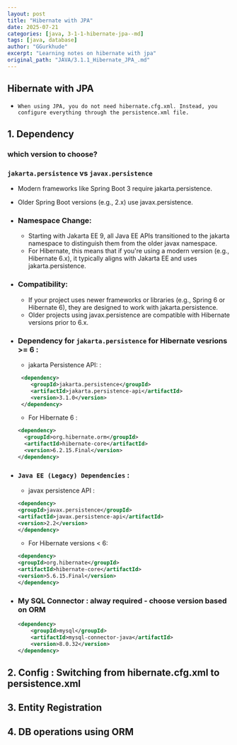 ```yaml
---
layout: post
title: "Hibernate with JPA"
date: 2025-07-21
categories: [java, 3-1-1-hibernate-jpa--md]
tags: [java, database]
author: "GGurkhude"
excerpt: "Learning notes on hibernate with jpa"
original_path: "JAVA/3.1.1_Hibernate_JPA_.md"
---
```


## Hibernate with JPA

- `When using JPA, you do not need hibernate.cfg.xml. Instead, you configure everything through the persistence.xml file.`

## 1. Dependency
### which version to choose?
### `jakarta.persistence` vs `javax.persistence`
- Modern frameworks like Spring Boot 3 require jakarta.persistence.
- Older Spring Boot versions (e.g., 2.x) use javax.persistence.
- ### Namespace Change:

    - Starting with Jakarta EE 9, all Java EE APIs transitioned to the jakarta namespace to distinguish them from the older javax namespace.
    - For Hibernate, this means that if you're using a modern version (e.g., Hibernate 6.x), it typically aligns with Jakarta EE and uses jakarta.persistence.
- ### Compatibility:

    - If your project uses newer frameworks or libraries (e.g., Spring 6 or Hibernate 6), they are designed to work with jakarta.persistence.
    - Older projects using javax.persistence are compatible with Hibernate versions prior to 6.x.
- ### Dependency for `jakarta.persistence` for Hibernate vesrions >= 6 :
   - jakarta Persistence API: :
    ```xml
     <dependency>
        <groupId>jakarta.persistence</groupId>
        <artifactId>jakarta.persistence-api</artifactId>
        <version>3.1.0</version>
     </dependency>
    ```
    - For Hibernate 6 :
    ```xml
    <dependency>
      <groupId>org.hibernate.orm</groupId>
      <artifactId>hibernate-core</artifactId>
      <version>6.2.15.Final</version>
    </dependency>
    ```
- ### `Java EE (Legacy) Dependencies` :
   - javax persistence API :
    ```xml
    <dependency>
    <groupId>javax.persistence</groupId>
    <artifactId>javax.persistence-api</artifactId>
    <version>2.2</version>
    </dependency>
    ```
    - For Hibernate versions < 6:
     ```xml
    <dependency>
    <groupId>org.hibernate</groupId>
    <artifactId>hibernate-core</artifactId>
    <version>5.6.15.Final</version>
    </dependency>
    ```
- ### My SQL Connector : alway required - choose version based on ORM
    ```xml
    <dependency>
        <groupId>mysql</groupId>
        <artifactId>mysql-connector-java</artifactId>
        <version>8.0.32</version>
    </dependency>
    ```
## 2. Config : Switching from hibernate.cfg.xml to persistence.xml

## 3. Entity Registration
## 4. DB operations using ORM
